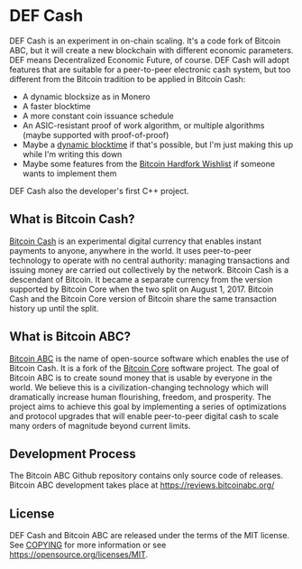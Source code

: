 DEF Cash
===========
DEF Cash is an experiment in on-chain scaling. It's a code fork of Bitcoin ABC, but it will create a new blockchain 
with different economic parameters. DEF means Decentralized Economic Future, of course. DEF Cash will adopt features that are suitable for a peer-to-peer electronic 
cash system, but too different from the Bitcoin tradition to be applied in Bitcoin Cash:
+ A dynamic blocksize as in Monero
+ A faster blocktime
+ A more constant coin issuance schedule
+ An ASIC-resistant proof of work algorithm, or multiple algorithms (maybe supported with proof-of-proof)
+ Maybe a [dynamic blocktime](https://bitcointalk.org/index.php?topic=79837.0) if that's possible, but I'm just making this up while I'm writing this down
+ Maybe some features from the [Bitcoin Hardfork Wishlist](https://en.bitcoin.it/wiki/Hardfork_Wishlist#Major_structural_changes) if someone wants to implement them

DEF Cash also the developer's first C++ project.


What is Bitcoin Cash?
---------------------

[Bitcoin Cash](https://www.bitcoincash.org/) is an experimental digital
currency that enables instant payments to anyone, anywhere in the world. It
uses peer-to-peer technology to operate with no central authority: managing
transactions and issuing money are carried out collectively by the network.
Bitcoin Cash is a descendant of Bitcoin. It became a separate currency from
the version supported by Bitcoin Core when the two split on August 1, 2017.
Bitcoin Cash and the Bitcoin Core version of Bitcoin share the same
transaction history up until the split.

What is Bitcoin ABC?
--------------------

[Bitcoin ABC](https://www.bitcoinabc.org) is the name of open-source software which enables the use of
Bitcoin Cash. It is a fork of the [Bitcoin Core](https://bitcoincore.org)
software project. The goal of Bitcoin ABC is to create sound money that is usable by everyone in
the world. We believe this is a civilization-changing technology which will
dramatically increase human flourishing, freedom, and prosperity. The project
aims to achieve this goal by implementing a series of optimizations and
protocol upgrades that will enable peer-to-peer digital cash to scale many
orders of magnitude beyond current limits.

Development Process
-------------------

The Bitcoin ABC Github repository contains only source code of releases. Bitcoin ABC development takes place at https://reviews.bitcoinabc.org/

License
-------

DEF Cash and Bitcoin ABC are released under the terms of the MIT license. See
[COPYING](COPYING) for more information or see
https://opensource.org/licenses/MIT.
